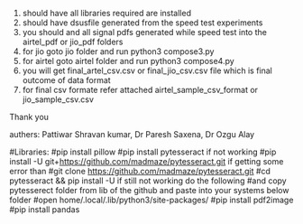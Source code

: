 1) should have all libraries required are installed
2) should have dsusfile generated from the speed test experiments 
3) you should and all signal pdfs generated while speed test into the airtel_pdf or jio_pdf folders
4) for jio goto jio folder and run python3 compose3.py
5) for airtel goto airtel folder and run python3 compose4.py
6) you will get final_artel_csv.csv or final_jio_csv.csv file
which is final outcome of data format
7) for final csv formate refer attached airtel_sample_csv_format or jio_sample_csv.csv

Thank you

authers: Pattiwar Shravan kumar, Dr Paresh Saxena, Dr Ozgu Alay


  #Libraries:
#pip install pillow
#pip install pytesseract
if not working
#pip install -U git+https://github.com/madmaze/pytesseract.git
if getting some error than
#git clone https://github.com/madmaze/pytesseract.git
#cd pytesseract && pip install -U
if still not working do the following
#and copy pytesserect folder from lib of the github and paste into your systems below folder
#open home/.local/.lib/python3/site-packages/
#pip install pdf2image
#pip install pandas

